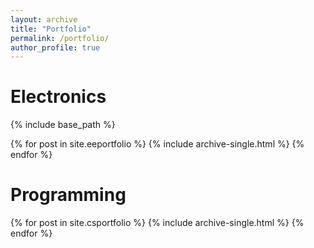 ```yaml
---
layout: archive
title: "Portfolio"
permalink: /portfolio/
author_profile: true
---
```


Electronics
======

{% include base_path %}


{% for post in site.eeportfolio %}
  {% include archive-single.html %}
{% endfor %}

Programming
======
{% for post in site.csportfolio %}
  {% include archive-single.html %}
{% endfor %}

